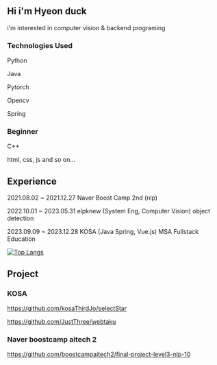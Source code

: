 ## Hi i'm Hyeon duck

i'm interested in computer vision & backend programing

### Technologies Used

Python

Java

Pytorch

Opencv

Spring

### Beginner

C++

html, css, js and so on...

## Experience

2021.08.02 ~ 2021.12.27 Naver Boost Camp 2nd (nlp)

2022.10.01 ~ 2023.05.31 elpknew (System Eng, Computer Vision) object detection

2023.09.09 ~ 2023.12.28  KOSA (Java Spring, Vue.js) MSA Fullstack Education


[![Top Langs](https://github-readme-stats.vercel.app/api/top-langs/?username=tlagusejr)](https://github.com/tlagusejr/github-readme-stats)

## Project

### KOSA
https://github.com/kosaThirdJo/selectStar

https://github.com/JustThree/webtaku

### Naver boostcamp aitech 2
https://github.com/boostcampaitech2/final-project-level3-nlp-10
